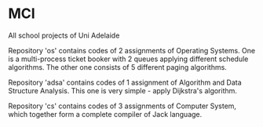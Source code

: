 # MCI
All school projects of Uni Adelaide

Repository 'os' contains codes of 2 assignments of Operating Systems.
One is a multi-process ticket booker with 2 queues applying different schedule algorithms.
The other one consists of 5 different paging algorithms.

Repository 'adsa' contains codes of 1 assignment of Algorithm and Data Structure Analysis.
This one is very simple - apply Dijkstra's algorithm.

Repository 'cs' contains codes of 3 assignments of Computer System, which together form a complete compiler of Jack language.

